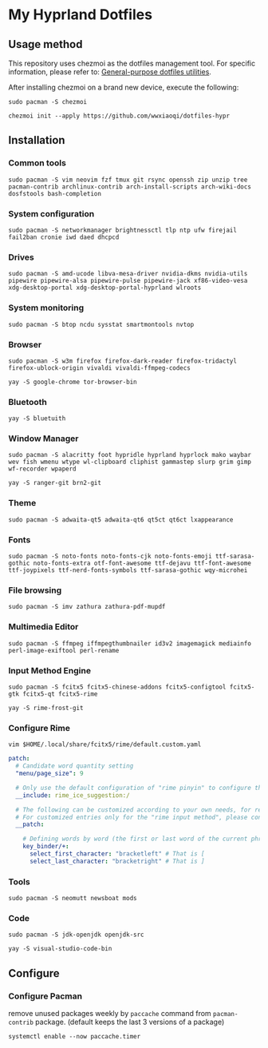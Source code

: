 # My Hyprland Dotfiles

## Usage method
This repository uses chezmoi as the dotfiles management tool. For specific information, please refer to: [General-purpose dotfiles utilities](https://dotfiles.github.io/utilities/).

After installing chezmoi on a brand new device, execute the following:

```shell
sudo pacman -S chezmoi

chezmoi init --apply https://github.com/wwxiaoqi/dotfiles-hypr
```


## Installation

### Common tools

```shell
sudo pacman -S vim neovim fzf tmux git rsync openssh zip unzip tree pacman-contrib archlinux-contrib arch-install-scripts arch-wiki-docs dosfstools bash-completion
```

### System configuration

```shell
sudo pacman -S networkmanager brightnessctl tlp ntp ufw firejail fail2ban cronie iwd daed dhcpcd
```

### Drives

```shell
sudo pacman -S amd-ucode libva-mesa-driver nvidia-dkms nvidia-utils pipewire pipewire-alsa pipewire-pulse pipewire-jack xf86-video-vesa xdg-desktop-portal xdg-desktop-portal-hyprland wlroots
```

### System monitoring

```shell
sudo pacman -S btop ncdu sysstat smartmontools nvtop
```

### Browser

```shell
sudo pacman -S w3m firefox firefox-dark-reader firefox-tridactyl firefox-ublock-origin vivaldi vivaldi-ffmpeg-codecs
```

```shell
yay -S google-chrome tor-browser-bin
```

### Bluetooth

```shell
yay -S bluetuith
```

### Window Manager

```shell
sudo pacman -S alacritty foot hypridle hyprland hyprlock mako waybar wev fish wmenu wtype wl-clipboard cliphist gammastep slurp grim gimp wf-recorder wpaperd
```

```shell
yay -S ranger-git brn2-git
```

### Theme

```shell
sudo pacman -S adwaita-qt5 adwaita-qt6 qt5ct qt6ct lxappearance
```

### Fonts

```shell
sudo pacman -S noto-fonts noto-fonts-cjk noto-fonts-emoji ttf-sarasa-gothic noto-fonts-extra otf-font-awesome ttf-dejavu ttf-font-awesome ttf-joypixels ttf-nerd-fonts-symbols ttf-sarasa-gothic wqy-microhei
```

### File browsing

```shell
sudo pacman -S imv zathura zathura-pdf-mupdf
```

### Multimedia Editor

```shell
sudo pacman -S ffmpeg iffmpegthumbnailer id3v2 imagemagick mediainfo perl-image-exiftool perl-rename 
```

### Input Method Engine

```shell
sudo pacman -S fcitx5 fcitx5-chinese-addons fcitx5-configtool fcitx5-gtk fcitx5-qt fcitx5-rime
```

```shell
yay -S rime-frost-git
```

### Configure Rime

```shell
vim $HOME/.local/share/fcitx5/rime/default.custom.yaml
```

```yaml
patch:
  # Candidate word quantity setting
  "menu/page_size": 9

  # Only use the default configuration of "rime pinyin" to configure this line
  __include: rime_ice_suggestion:/

  # The following can be customized according to your own needs, for reference only.
  # For customized entries only for the "rime input method", please configure them in rim_ice.customy.yaml
  __patch:

    # Defining words by word (the first or last word of the current phrase on the screen)
    key_binder/+:
      select_first_character: "bracketleft" # That is [
      select_last_character: "bracketright" # That is ]
```

### Tools

```shell
sudo pacman -S neomutt newsboat mods
```

### Code

```shell
sudo pacman -S jdk-openjdk openjdk-src
```

```shell
yay -S visual-studio-code-bin
```


## Configure

### Configure Pacman

remove unused packages weekly by `paccache` command from `pacman-contrib` package. (default keeps the last 3 versions of a package)

```shell
systemctl enable --now paccache.timer
```
